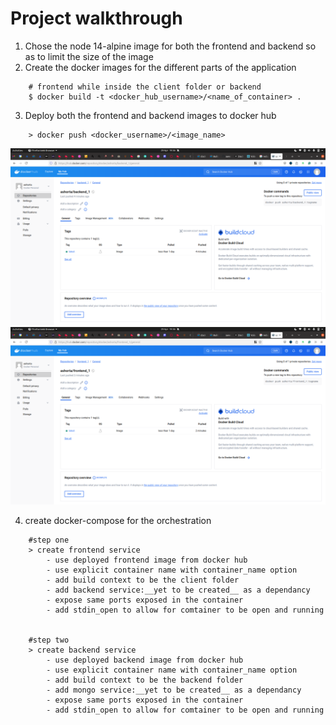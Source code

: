 # Project walkthrough
1. Chose the node 14-alpine image for both the frontend and backend so as to limit the size of the image
2. Create the docker images for the different parts of the application
```
    # frontend while inside the client folder or backend
    $ docker build -t <docker_hub_username>/<name_of_container> .
```
3. Deploy both the frontend and backend images to docker hub
```
    > docker push <docker_username>/<image_name>
```
![backend](./images/backend.png) <br />
![frontend](./images/frontend.png)

4. create docker-compose for the orchestration
```
    #step one
    > create frontend service
        - use deployed frontend image from docker hub
        - use explicit container name with container_name option
        - add build context to be the client folder
        - add backend service:__yet to be created__ as a dependancy
        - expose same ports exposed in the container
        - add stdin_open to allow for comtainer to be open and running


    #step two
    > create backend service
        - use deployed backend image from docker hub
        - use explicit container name with container_name option
        - add build context to be the backend folder
        - add mongo service:__yet to be created__ as a dependancy
        - expose same ports exposed in the container
        - add stdin_open to allow for comtainer to be open and running
```